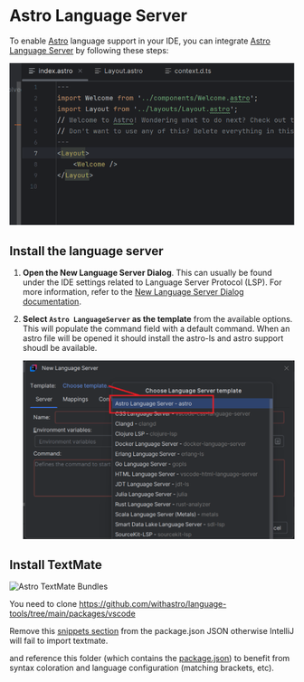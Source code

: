 # Astro Language Server

To enable [Astro](https://astro.build/) language support in your IDE, you can integrate [Astro Language Server](https://www.npmjs.com/package/@astrojs/language-server) by following these steps:

![Astro LS demo](../images/user-defined-ls/astro-ls/demo_ls.gif)

## Install the language server

1. **Open the New Language Server Dialog**. This can usually be found under the IDE settings related to Language Server Protocol (LSP). For more information, refer to the [New Language Server Dialog documentation](../UserDefinedLanguageServer.md#new-language-server-dialog).

2. **Select `Astro LanguageServer` as the template** from the available options. 
This will populate the command field with a default command. When an astro file will be opened it should install the astro-ls and astro support shoudl be available.

   ![Astro LS template](../images/user-defined-ls/astro-ls/select_template.png)

## Install TextMate

![Astro TextMate Bundles](../images/user-defined-ls/astro/TextMate.png)

You need to clone https://github.com/withastro/language-tools/tree/main/packages/vscode 

Remove this [snippets section](https://github.com/withastro/language-tools/blob/main/packages/vscode/package.json#L45-L49) from the package.json JSON otherwise IntelliJ will fail to import textmate. 

and reference this folder
(which contains the [package.json](https://github.com/withastro/language-tools/tree/main/packages/vscode/package.json))
to benefit from syntax coloration and language configuration (matching brackets, etc).
